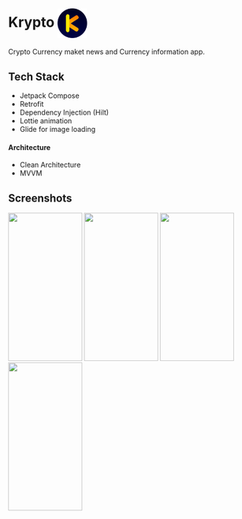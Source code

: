 
# Krypto <img width="60" align="center" src="https://github.com/princeku07/Krypto_Android_App/blob/UI/app/src/main/res/drawable/logo.png" />
Crypto Currency maket news and Currency information app.


## Tech Stack

- Jetpack Compose
- Retrofit
- Dependency Injection (Hilt)
- Lottie animation
- Glide for image loading
 #### Architecture ####
- Clean Architecture
- MVVM


## Screenshots

<p float="left">
  <img height="300" width="150" src="https://github.com/princeku07/Krypto_Android_App/blob/UI/app_part0.gif" />
<img height="300" width="150" src="https://github.com/princeku07/Krypto_Android_App/blob/UI/app_part1.gif" />
<img height="300" width="150" src="https://github.com/princeku07/Krypto_Android_App/blob/UI/app_part2.gif" />
<img height="300" width="150" src="https://github.com/princeku07/Krypto_Android_App/blob/UI/app_part3.gif" />

</p>




